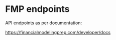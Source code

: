 ﻿# FMP endpoints

API endpoints as per documentation:

https://financialmodelingprep.com/developer/docs

